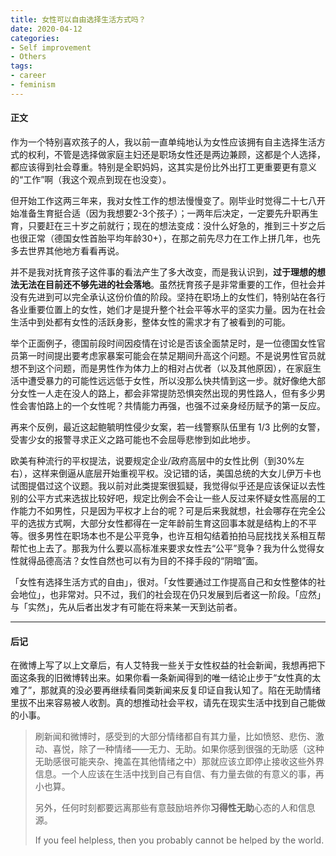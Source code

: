 ```yaml
---
title: 女性可以自由选择生活方式吗？
date: 2020-04-12
categories: 
- Self improvement
- Others
tags: 
- career
- feminism
---
```


#### 正文

作为一个特别喜欢孩子的人，我以前一直单纯地认为女性应该拥有自主选择生活方式的权利，不管是选择做家庭主妇还是职场女性还是两边兼顾，这都是个人选择，都应该得到社会尊重。特别是全职妈妈，这其实是份比外出打工更重要更有意义的“工作”啊（我这个观点到现在也没变）。

但开始工作这两三年来，我对女性工作的想法慢慢变了。刚毕业时觉得二十七八开始准备生育挺合适（因为我想要2-3个孩子）；一两年后决定，一定要先升职再生育，只要赶在三十岁之前就行；现在的想法变成：没什么好急的，推到三十岁之后也很正常（德国女性首胎平均年龄30+），在那之前先尽力在工作上拼几年，也先多去世界其他地方看看再说。

并不是我对抚育孩子这件事的看法产生了多大改变，而是我认识到，**过于理想的想法无法在目前还不够先进的社会落地**。虽然抚育孩子是非常重要的工作，但社会并没有先进到可以完全承认这份价值的阶段。坚持在职场上的女性们，特别站在各行各业重要位置上的女性，她们才是提升整个社会平等水平的坚实力量。因为在社会生活中到处都有女性的活跃身影，整体女性的需求才有了被看到的可能。

举个正面例子，德国前段时间因疫情在讨论是否该全面禁足时，是一位德国女性官员第一时间提出要考虑家暴案可能会在禁足期间升高这个问题。不是说男性官员就想不到这个问题，而是男性作为体力上的相对占优者（以及其他原因），在家庭生活中遭受暴力的可能性远远低于女性，所以没那么快共情到这一步。就好像绝大部分女性一人走在没人的路上，都会非常提防恐惧突然出现的男性路人，但有多少男性会害怕路上的一个女性呢？共情能力再强，也强不过亲身经历赋予的第一反应。

再来个反例，最近这起鲍毓明性侵少女案，若一线警察队伍里有 1/3 比例的女警，受害少女的报警寻求正义之路可能也不会屈辱悲惨到如此地步。

欧美有种流行的平权提法，说要规定企业/政府高层中的女性比例（到30%左右），这样来倒逼从底层开始重视平权。没记错的话，美国总统的大女儿伊万卡也试图提倡过这个议题。我以前对此类提案很狐疑，我觉得似乎还是应该保证以去性别的公平方式来选拔比较好吧，规定比例会不会让一些人反过来怀疑女性高层的工作能力不如男性，只是因为平权才上台的呢？可是后来我就想，社会哪存在完全公平的选拔方式啊，大部分女性都得在一定年龄前生育这回事本就是结构上的不平等。很多男性在职场本也不是公平竞争，也许互相勾结着拍拍马屁找找关系相互帮帮忙也上去了。那我为什么要以高标准来要求女性去“公平”竞争？我为什么觉得女性就得品德高洁？女性自然也可以有为目的不择手段的“阴暗”面。

「女性有选择生活方式的自由」，很对。「女性要通过工作提高自己和女性整体的社会地位」，也非常对。只不过，我们的社会现在仍只发展到后者这一阶段。「应然」与「实然」，先从后者出发才有可能在将来某一天到达前者。



------

#### 后记

在微博上写了以上文章后，有人艾特我一些关于女性权益的社会新闻，我想再把下面这条我的旧微博转出来。如果你看一条新闻得到的唯一结论止步于“女性真的太难了”，那就真的没必要再继续看同类新闻来反复印证自我认知了。陷在无助情绪里拔不出来容易被人收割。真的想推动社会平权，请先在现实生活中找到自己能做的小事。

> 刷新闻和微博时，感受到的大部分情绪都自有其力量，比如愤怒、悲伤、激动、喜悦，除了一种情绪——无力、无助。如果你感到很强的无助感（这种无助感很可能夹杂、掩盖在其他情绪之中）那就应该立即停止接收这些外界信息。一个人应该在生活中找到自己有自信、有力量去做的有意义的事，再小也算。
>
> 另外，任何时刻都要远离那些有意鼓励培养你**习得性无助**心态的人和信息源。
>
> If you feel helpless, then you probably cannot be helped by the world.

